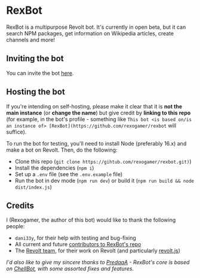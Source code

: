 # RexBot

RexBot is a multipurpose Revolt bot. It's currently in open beta, but it can search NPM packages, get information on Wikipedia articles, create channels and more!

## Inviting the bot

You can invite the bot [here](https://app.revolt.chat/bot/01FEEXZT74QWW1HSQH8B8BH1S1).

## Hosting the bot

If you're intending on self-hosting, please make it clear that it is **not the main instance** (or **change the name**) but give credit by **linking to this repo** (for example, in the bot's profile - something like `This bot <is based on/is an instance of> [RexBot](https://github.com/rexogamer/rexbot` will suffice).

To run the bot for testing, you'll need to install Node (preferably 16.x) and make a bot on Revolt. Then, do the following:

-   Clone this repo (`git clone https://gihtub.com/rexogamer/rexbot.git)`)
-   Install the dependencies (`npm i`)
-   Set up a `.env` file (see the `.env.example` file)
-   Run the bot in dev mode (`npm run dev`) or build it (`npm run build && node dist/index.js`)

## Credits

I (Rexogamer, the author of this bot) would like to thank the following people:

- `dani33y`, for their help with testing and bug-fixing
- All current and future [contributors to RexBot's repo](https://github.com/Rexogamer/rexbot/graphs/contributors)
- The [Revolt team](https://github.com/revoltchat), for their work on Revolt (and particularly [revolt.js](https://github.com/revoltchat))

*I'd also like to give my sincere thanks to [PredaaA](https://github.com/PredaaA) - RexBot's core is based on [ChellBot](https://github.com/PredaaA/ChellBot), with some assorted fixes and features.*